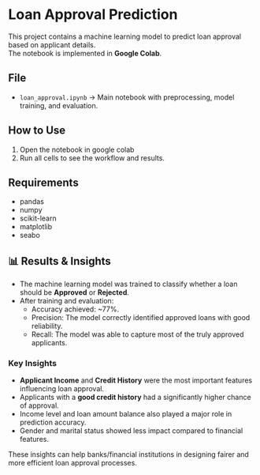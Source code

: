 # Loan Approval Prediction

This project contains a machine learning model to predict loan approval based on applicant details.  
The notebook is implemented in **Google Colab**.

## File
- `loan_approval.ipynb` → Main notebook with preprocessing, model training, and evaluation.

## How to Use
1. Open the notebook in google colab
2. Run all cells to see the workflow and results.

## Requirements
- pandas  
- numpy  
- scikit-learn  
- matplotlib  
- seabo
## 📊 Results & Insights

- The machine learning model was trained to classify whether a loan should be **Approved** or **Rejected**.  
- After training and evaluation:
  - Accuracy achieved: ~77%.  
  - Precision: The model correctly identified approved loans with good reliability.  
  - Recall: The model was able to capture most of the truly approved applicants.  

### Key Insights
- **Applicant Income** and **Credit History** were the most important features influencing loan approval.  
- Applicants with a **good credit history** had a significantly higher chance of approval.  
- Income level and loan amount balance also played a major role in prediction accuracy.  
- Gender and marital status showed less impact compared to financial features.  

These insights can help banks/financial institutions in designing fairer and more efficient loan approval processes.
